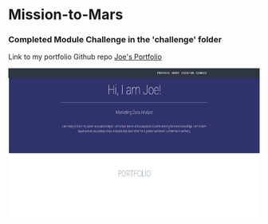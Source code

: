 # Mission-to-Mars
### Completed Module Challenge in the 'challenge' folder

Link to my portfolio Github repo [Joe's Portfolio](https://github.com/JCisgood/portfolio)  
<p align="center">
  <img width="700" height="300" src="/picture/portfolio.png">
</p>

